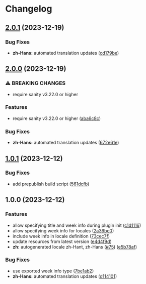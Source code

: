 # Changelog

## [2.0.1](https://github.com/sanity-io/locales/compare/locale-zh-hans-v2.0.0...locale-zh-hans-v2.0.1) (2023-12-19)


### Bug Fixes

* **zh-Hans:** automated translation updates ([cd179be](https://github.com/sanity-io/locales/commit/cd179be1f53d383712dbfd06d77877011a838ad3))

## [2.0.0](https://github.com/sanity-io/locales/compare/locale-zh-hans-v1.0.1...locale-zh-hans-v2.0.0) (2023-12-19)


### ⚠ BREAKING CHANGES

* require sanity v3.22.0 or higher

### Features

* require sanity v3.22.0 or higher ([aba6c8c](https://github.com/sanity-io/locales/commit/aba6c8c3fd4f6e11b193b96a3821420f72ccc47d))


### Bug Fixes

* **zh-Hans:** automated translation updates ([672e61e](https://github.com/sanity-io/locales/commit/672e61e0b2c173b9627e81ba5eb3728fd0f3902e))

## [1.0.1](https://github.com/sanity-io/locales/compare/locale-zh-hans-v1.0.0...locale-zh-hans-v1.0.1) (2023-12-12)


### Bug Fixes

* add prepublish build script ([561dcfb](https://github.com/sanity-io/locales/commit/561dcfb24ab12f98fcc590b0dbc2cf297ea60485))

## 1.0.0 (2023-12-12)


### Features

* allow specifying title and week info during plugin init ([c1d1116](https://github.com/sanity-io/locales/commit/c1d1116bab0c99c6506a9744e33d6cf282bf1c1b))
* allow specifying week info for locales ([2a36bc0](https://github.com/sanity-io/locales/commit/2a36bc08c6aaed7f47c48c5598e36849cef2864f))
* include week info in locale definition ([73cec7f](https://github.com/sanity-io/locales/commit/73cec7fb69ac92a565282aac0d08f13b634372fb))
* update resources from latest version ([e4d4f9d](https://github.com/sanity-io/locales/commit/e4d4f9daf8c2566f3ee7c9b002ac6d0051a2734c))
* **zh:** autogenerated locale zh-Hant, zh-Hans ([#75](https://github.com/sanity-io/locales/issues/75)) ([e5b78af](https://github.com/sanity-io/locales/commit/e5b78afc62541ae06b28f72ab131a9e45d5ec3e5))


### Bug Fixes

* use exported week info type ([7be1ab2](https://github.com/sanity-io/locales/commit/7be1ab27939e1836e000155c576362fb5f54bd3e))
* **zh-Hans:** automated translation updates ([d114101](https://github.com/sanity-io/locales/commit/d1141013d97fbd862cf984fbef7c248bb0d18f5c))
